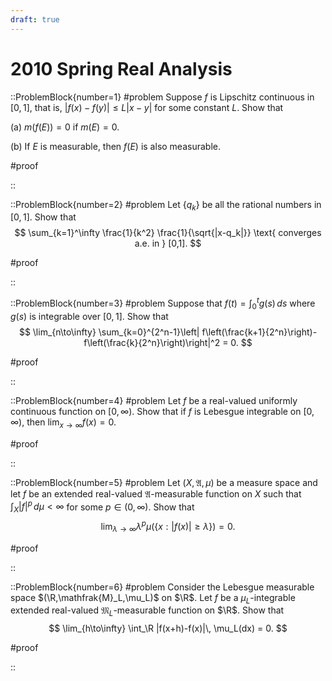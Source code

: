 ```yaml
---
draft: true
---
```


# 2010 Spring Real Analysis

::ProblemBlock{number=1}
#problem
Suppose $f$ is Lipschitz continuous in $[0,1]$, that is, $|f(x)-f(y)|\leq L|x-y|$ for some constant $L$. Show that

(a) $m(f(E))=0$ if $m(E)=0$.

(b) If $E$ is measurable, then $f(E)$ is also measurable.

#proof

::

::ProblemBlock{number=2}
#problem
Let $\{q_k\}$ be all the rational numbers in $[0,1]$. Show that
$$
\sum_{k=1}^\infty \frac{1}{k^2} \frac{1}{\sqrt{|x-q_k|}} \text{ converges a.e. in } [0,1].
$$

#proof

::

::ProblemBlock{number=3}
#problem
Suppose that $f(t) = \int_0^t g(s)\, ds$ where $g(s)$ is integrable over $[0,1]$. Show that
$$
\lim_{n\to\infty} \sum_{k=0}^{2^n-1}\left| f\left(\frac{k+1}{2^n}\right)-f\left(\frac{k}{2^n}\right)\right|^2 = 0.
$$

#proof

::

::ProblemBlock{number=4}
#problem
Let $f$ be a real-valued uniformly continuous function on $[0,\infty)$. Show that if $f$ is Lebesgue integrable on $[0,\infty)$, then $\lim_{x\to\infty} f(x)=0$.

#proof

::

::ProblemBlock{number=5}
#problem
Let $(X,\mathfrak{A},\mu)$ be a measure space and let $f$ be an extended real-valued $\mathfrak{A}$-measurable function on $X$ such that $\int_X |f|^p\, d\mu < \infty$ for some $p\in(0,\infty)$. Show that
$$
\lim_{\lambda\to\infty} \lambda^p \mu(\{x : |f(x)|\geq\lambda\}) = 0.
$$

#proof

::

::ProblemBlock{number=6}
#problem
Consider the Lebesgue measurable space $(\R,\mathfrak{M}_L,\mu_L)$ on $\R$. Let $f$ be a $\mu_L$-integrable extended real-valued $\mathfrak{M}_L$-measurable function on $\R$. Show that
$$
\lim_{h\to\infty} \int_\R |f(x+h)-f(x)|\, \mu_L(dx) = 0.
$$

#proof

::